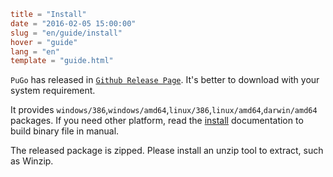 ```toml
title = "Install"
date = "2016-02-05 15:00:00"
slug = "en/guide/install"
hover = "guide"
lang = "en"
template = "guide.html"
```

`PuGo` has released in [`Github Release Page`](#). It's better to download with your system requirement.

It provides `windows/386`,`windows/amd64`,`linux/386`,`linux/amd64`,`darwin/amd64` packages. If you need other platform, read the [install](#) documentation to build binary file in manual.

The released package is zipped. Please install an unzip tool to extract, such as Winzip.

